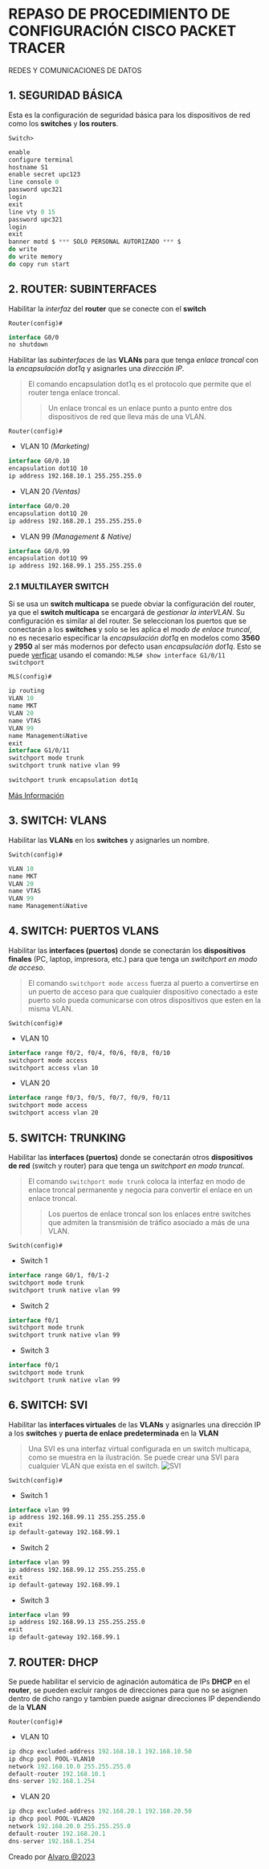 # REPASO DE PROCEDIMIENTO DE CONFIGURACIÓN CISCO PACKET TRACER

REDES Y COMUNICACIONES DE DATOS

## 1. SEGURIDAD BÁSICA

Esta es la configuración de seguridad básica para los dispositivos de red como los **switches** y **los routers**.

`Switch>`

```kotlin
enable
configure terminal
hostname S1
enable secret upc123
line console 0
password upc321
login
exit
line vty 0 15
password upc321
login
exit
banner motd $ *** SOLO PERSONAL AUTORIZADO *** $
do write
do write memory
do copy run start
```

## 2. ROUTER: SUBINTERFACES

Habilitar la *interfaz* del **router** que se conecte con el **switch**

`Router(config)#`

```kotlin
interface G0/0
no shutdown
```

Habilitar las *subinterfaces* de las **VLANs** para que tenga *enlace troncal* con la *encapsulación dot1q* y asignarles una *dirección IP*.

> El comando encapsulation dot1q es el protocolo que permite que el router tenga enlace troncal.
>> Un enlace troncal es un enlace punto a punto entre dos dispositivos de red que lleva más de una VLAN.

`Router(config)#`

* VLAN 10 *(Marketing)*

```kotlin
interface G0/0.10
encapsulation dot1Q 10
ip address 192.168.10.1 255.255.255.0
```

* VLAN 20 *(Ventas)*

```kotlin
interface G0/0.20
encapsulation dot1Q 20
ip address 192.168.20.1 255.255.255.0
```

* VLAN 99 *(Management & Native)*

```kotlin
interface G0/0.99
encapsulation dot1Q 99
ip address 192.168.99.1 255.255.255.0
```

### 2.1 MULTILAYER SWITCH

Si se usa un **switch multicapa** se puede obviar la configuración del router, ya que el **switch multicapa** se encargará de *gestionar la interVLAN*. Su configuración es similar al del router. Se seleccionan los puertos que se conectarán a los **switches** y solo se les aplica el *modo de enlace truncal*, no es necesario especificar la *encapsulación dot1q* en modelos como **3560** y **2950** al ser más modernos por defecto usan *encapsulación dot1q*. Esto se puede [verficar](https://community.cisco.com/t5/switching/multilayer-switch-rejects-the-command-quot-switchport-trunk/td-p/4663969) usando el comando: `MLS# show interface G1/0/11 switchport`

`MLS(config)#`

```kotlin
ip routing
VLAN 10
name MKT
VLAN 20
name VTAS
VLAN 99
name Management&Native
exit
interface G1/0/11
switchport mode trunk
switchport trunk native vlan 99

switchport trunk encapsulation dot1q
```

[Más Información](https://www.comparitech.com/net-admin/inter-vlan-routing-configuration/)

## 3. SWITCH: VLANS

Habilitar las **VLANs** en los **switches** y asignarles un nombre.

`Switch(config)#`

```kotlin
VLAN 10
name MKT
VLAN 20
name VTAS
VLAN 99
name Management&Native
```

## 4. SWITCH: PUERTOS VLANS

Habilitar las **interfaces (puertos)** donde se conectarán los **dispositivos finales** (PC, laptop, impresora, etc.) para que tenga un *switchport en modo de acceso*.

> El comando `switchport mode access` fuerza al puerto a convertirse en un puerto de acceso para que cualquier dispositivo conectado a este puerto solo pueda comunicarse con otros dispositivos que esten en la misma VLAN.

`Switch(config)#`

* VLAN 10

```kotlin
interface range f0/2, f0/4, f0/6, f0/8, f0/10
switchport mode access
switchport access vlan 10
```

* VLAN 20

```kotlin
interface range f0/3, f0/5, f0/7, f0/9, f0/11
switchport mode access
switchport access vlan 20
```

## 5. SWITCH: TRUNKING

Habilitar las **interfaces (puertos)** donde se conectarán otros **dispositivos de red** (switch y router) para que tenga un *switchport en modo truncal*.

> El comando `switchport mode trunk` coloca la interfaz en modo de enlace troncal permanente y negocia para convertir el enlace en un enlace troncal.
>> Los puertos de enlace troncal son los enlaces entre switches que admiten la transmisión de tráfico asociado a más de una VLAN.

`Switch(config)#`

* Switch 1

```kotlin
interface range G0/1, f0/1-2
switchport mode trunk
switchport trunk native vlan 99
```

* Switch 2

```kotlin
interface f0/1
switchport mode trunk
switchport trunk native vlan 99
```

* Switch 3

```kotlin
interface f0/1
switchport mode trunk
switchport trunk native vlan 99
```

## 6. SWITCH: SVI

Habilitar las **interfaces virtuales** de las **VLANs** y asignarles una dirección IP a los **switches** y **puerta de enlace predeterminada** en la **VLAN**

> Una SVI es una interfaz virtual configurada en un switch multicapa, como se muestra en la ilustración. Se puede crear una SVI para cualquier VLAN que exista en el switch.
> ![SVI](https://i.imgur.com/IxO07EM.png)

`Switch(config)#`

* Switch 1

```kotlin
interface vlan 99
ip address 192.168.99.11 255.255.255.0
exit
ip default-gateway 192.168.99.1
```

* Switch 2

```kotlin
interface vlan 99
ip address 192.168.99.12 255.255.255.0
exit
ip default-gateway 192.168.99.1
```

* Switch 3

```kotlin
interface vlan 99
ip address 192.168.99.13 255.255.255.0
exit
ip default-gateway 192.168.99.1
```

## 7. ROUTER: DHCP

Se puede habilitar el servicio de aginación automática de IPs **DHCP** en el **router**, se pueden excluir rangos de direcciones para que no se asignen dentro de dicho rango y tambíen puede asignar direcciones IP dependiendo de la **VLAN**

`Router(config)#`

* VLAN 10

```kotlin
ip dhcp excluded-address 192.168.10.1 192.168.10.50
ip dhcp pool POOL-VLAN10
network 192.168.10.0 255.255.255.0
default-router 192.168.10.1
dns-server 192.168.1.254
```

* VLAN 20

```kotlin
ip dhcp excluded-address 192.168.20.1 192.168.20.50
ip dhcp pool POOL-VLAN20
network 192.168.20.0 255.255.255.0
default-router 192.168.20.1
dns-server 192.168.1.254
```

Creado por [Alvaro @2023](https://github.com/Haisha10)
